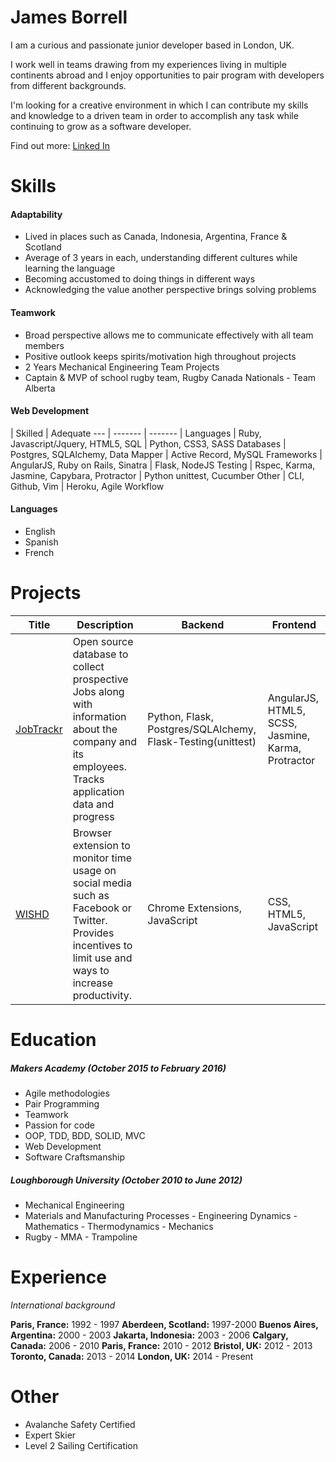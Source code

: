 James Borrell
=============
I am a curious and passionate junior developer based in London, UK.

I work well in teams drawing from my experiences living in multiple continents abroad and I enjoy opportunities to pair program with developers from different backgrounds.

I'm looking for a creative environment in which I can contribute my skills and knowledge to a driven team in order to accomplish any task while continuing to grow as a software developer.

Find out more: [Linked In](https://uk.linkedin.com/in/james-borrell-2281b1116)

Skills
======
#### Adaptability
 - Lived in places such as Canada, Indonesia, Argentina, France & Scotland
 - Average of 3 years in each, understanding different cultures while learning the language
 - Becoming accustomed to doing things in different ways
 - Acknowledging the value another perspective brings solving problems

#### Teamwork
 - Broad perspective allows me to communicate effectively with all team members
 - Positive outlook keeps spirits/motivation high throughout projects
 - 2 Years Mechanical Engineering Team Projects
 - Captain & MVP of school rugby team, Rugby Canada Nationals - Team Alberta

#### Web Development
 | Skilled | Adequate
--- | ------- | ------- |
Languages | Ruby, Javascript/Jquery, HTML5, SQL | Python, CSS3, SASS
Databases | Postgres, SQLAlchemy, Data Mapper | Active Record, MySQL
Frameworks | AngularJS, Ruby on Rails, Sinatra | Flask, NodeJS
Testing | Rspec, Karma, Jasmine, Capybara, Protractor | Python unittest, Cucumber
Other | CLI, Github, Vim | Heroku, Agile Workflow

#### Languages
 - English
 - Spanish
 - French

 Projects
 =========
 Title | Description | Backend | Frontend
 ----- | ----------- | ------- | --------
 [JobTrackr](https://github.com/JBorrell/Job_Trackr.git) | Open source database to collect prospective Jobs along with information about the company and its employees. Tracks application data and progress | Python, Flask, Postgres/SQLAlchemy, Flask-Testing(unittest) | AngularJS, HTML5, SCSS, Jasmine, Karma, Protractor
 [WISHD](https://github.com/JBorrell/WISHD.git) | Browser extension to monitor time usage on social media such as Facebook or Twitter. Provides incentives to limit use and ways to increase productivity. | Chrome Extensions, JavaScript | CSS, HTML5, JavaScript

Education
=========

##### **Makers Academy** (October 2015 to February 2016)

- Agile methodologies
- Pair Programming
- Teamwork
- Passion for code
- OOP, TDD, BDD, SOLID, MVC
- Web Development
- Software Craftsmanship

##### **Loughborough University** (October 2010 to June 2012)

- Mechanical Engineering
- Materials and Manufacturing Processes - Engineering Dynamics - Mathematics - Thermodynamics - Mechanics
- Rugby - MMA - Trampoline

Experience
==========
*International background*

**Paris, France:** 1992 - 1997
**Aberdeen, Scotland:** 1997-2000
**Buenos Aires, Argentina:** 2000 - 2003
**Jakarta, Indonesia:** 2003 - 2006
**Calgary, Canada:** 2006 - 2010
**Paris, France:** 2010 - 2012
**Bristol, UK:** 2012 - 2013
**Toronto, Canada:** 2013 - 2014
**London, UK:** 2014 - Present

Other
======
- Avalanche Safety Certified
- Expert Skier
- Level 2 Sailing Certification
